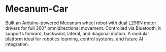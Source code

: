 # Mecanum-Car
Built an Arduino-powered Mecanum wheel robot with dual L298N motor drivers for full 360° omnidirectional movement. Controlled via Bluetooth, it supports forward, backward, lateral, and diagonal motion. A modular platform ideal for robotics learning, control systems, and future AI integration.
